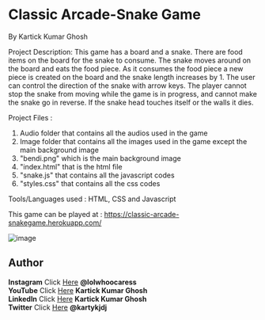 # Classic Arcade-Snake Game
By Kartick Kumar Ghosh

Project Description: This game has a board and a snake. There are food items on the board for the snake to consume. The snake moves around on the board and eats the food piece. As it consumes the food piece a new piece is created on the board and the snake length increases by 1. The user can control the direction of the snake with arrow keys. The player cannot stop the snake from moving while the game is in progress, and cannot make the snake go in reverse. If the snake head touches itself or the walls it dies.

Project Files : 
1. Audio folder that contains all the audios used in the game 
2. Image folder that contains all the images used in the game except the main background image
3. "bendi.png" which is the main background image
4. "index.html" that is the html file
5. "snake.js" that contains all the javascript codes
6. "styles.css" that contains all the css codes

Tools/Languages used : HTML, CSS and Javascript

This game can be played at : https://classic-arcade-snakegame.herokuapp.com/

![image](https://github.com/lolwhocares/Snake-game2d/blob/master/Screenshot%20from%202021-04-19%2012-51-19.png)


## Author

 **Instagram** Click [Here](https://www.instagram.com/lolwhoocaress) **@lolwhoocaress**  </br>
 **YouTube** Click [Here](https://www.youtube.com/channel/UCOi9dtrdlvUd7w7xsVh6bJA) **Kartick Kumar Ghosh**  </br>
**LinkedIn** Click [Here](https://www.linkedin.com/in/kartick-kumar-ghosh-779679190/) **Kartick Kumar Ghosh**  </br>
**Twitter** Click [Here](https://twitter.com/kartykjdj) **@kartykjdj** 
